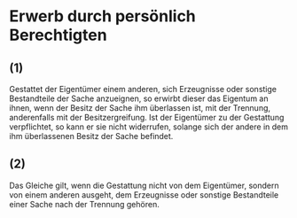 # Erwerb durch persönlich Berechtigten



## (1)

 Gestattet der Eigentümer einem anderen, sich Erzeugnisse oder sonstige Bestandteile der Sache anzueignen, so erwirbt dieser das Eigentum an ihnen, wenn der Besitz der Sache ihm überlassen ist, mit der Trennung, anderenfalls mit der Besitzergreifung. Ist der Eigentümer zu der Gestattung verpflichtet, so kann er sie nicht widerrufen, solange sich der andere in dem ihm überlassenen Besitz der Sache befindet.

## (2)

 Das Gleiche gilt, wenn die Gestattung nicht von dem Eigentümer, sondern von einem anderen ausgeht, dem Erzeugnisse oder sonstige Bestandteile einer Sache nach der Trennung gehören. 


